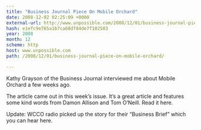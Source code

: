 ```yaml
---
title: "Business Journal Piece On Mobile Orchard"
date: 2008-12-02 02:25:09 +0000
external-url: http://www.unpossible.com/2008/12/01/business-journal-piece-on-mobile-orchard/
hash: e1efc9e765a1b7ca68df84de7f102503
year: 2008
month: 12
scheme: http
host: www.unpossible.com
path: /2008/12/01/business-journal-piece-on-mobile-orchard/

---
```


Kathy Grayson of the Business Journal interviewed me about Mobile Orchard a few weeks ago.  



The article came out in this week’s issue.  It’s a great article and features some kind words from Damon Allison and Tom O’Neill.  Read it here.

Update: WCCO radio picked up the story for their “Business Brief” which you can hear here.

